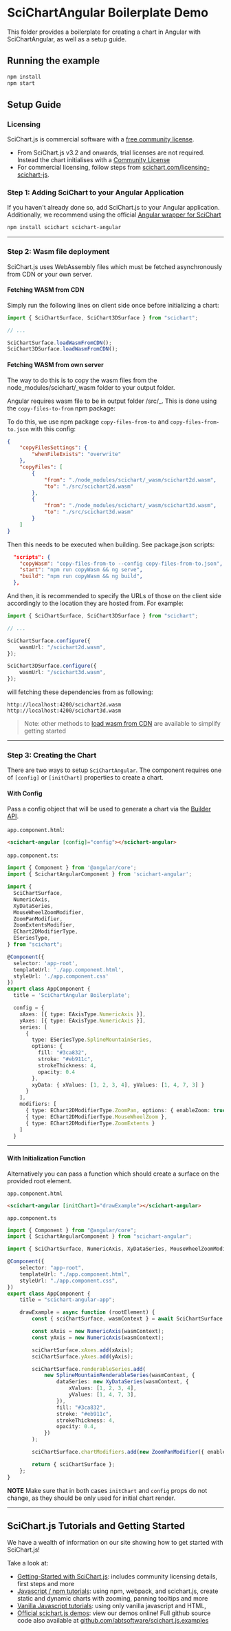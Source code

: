 # SciChartAngular Boilerplate Demo

This folder provides a boilerplate for creating a chart in Angular with SciChartAngular,
as well as a setup guide.

## Running the example

```bash
npm install
npm start
```

## Setup Guide

### Licensing

SciChart.js is commercial software with a [free community license](https://scichart.com/community-licensing).

-   From SciChart.js v3.2 and onwards, trial licenses are not required. Instead the chart initialises with a [Community License](https://scichart.com/community-licensing)
-   For commercial licensing, follow steps from [scichart.com/licensing-scichart-js](https://scichart.com/licensing-scichart-js).

### Step 1: Adding SciChart to your Angular Application

If you haven't already done so, add SciChart.js to your Angular application.
Additionally, we recommend using the official [Angular wrapper for SciChart](https://www.npmjs.com/package/scichart-angular)

```bash
npm install scichart scichart-angular
```

---

### Step 2: Wasm file deployment

SciChart.js uses WebAssembly files which must be fetched asynchronously from CDN or your own server.

#### Fetching WASM from CDN

Simply run the following lines on client side once before initializing a chart:

```ts
import { SciChartSurface, SciChart3DSurface } from "scichart";

// ...

SciChartSurface.loadWasmFromCDN();
SciChart3DSurface.loadWasmFromCDN();
```

#### Fetching WASM from own server

The way to do this is to copy the wasm files from the node_modules/scichart/\_wasm folder to your output folder.

Angular requires wasm file to be in output folder /src/_. This is done using the `copy-files-to-from` npm package:

To do this, we use npm package `copy-files-from-to` and `copy-files-from-to.json` with this config:

```json
{
    "copyFilesSettings": {
        "whenFileExists": "overwrite"
    },
    "copyFiles": [
        {
            "from": "./node_modules/scichart/_wasm/scichart2d.wasm",
            "to": "./src/scichart2d.wasm"
        },
        {
            "from": "./node_modules/scichart/_wasm/scichart3d.wasm",
            "to": "./src/scichart3d.wasm"
        }
    ]
}
```

Then this needs to be executed when building. See package.json scripts:

```json
  "scripts": {
    "copyWasm": "copy-files-from-to --config copy-files-from-to.json",
    "start": "npm run copyWasm && ng serve",
    "build": "npm run copyWasm && ng build",
  },
```

And then, it is recommended to specify the URLs of those on the client side accordingly to the location they are hosted from.
For example:

```ts
import { SciChartSurface, SciChart3DSurface } from "scichart";

// ...

SciChartSurface.configure({
    wasmUrl: "/scichart2d.wasm",
});

SciChart3DSurface.configure({
    wasmUrl: "/scichart3d.wasm",
});
```

will fetching these dependencies from as following:

```
http://localhost:4200/scichart2d.wasm
http://localhost:4200/scichart3d.wasm
```

> Note: other methods to [load wasm from CDN](https://www.scichart.com/documentation/js/current/webframe.html#Deploying%20Wasm%20or%20WebAssembly%20and%20Data%20Files%20with%20your%20app.html) are available to simplify getting started

---

### Step 3: Creating the Chart

There are two ways to setup `SciChartAngular`.
The component requires one of `[config]` or `[initChart]` properties to create a chart.

#### With Config

Pass a config object that will be used to generate a chart via the [Builder API](https://www.scichart.com/documentation/js/current/Intro%20to%20the%20Builder%20API.html).

`app.component.html`:

```html
<scichart-angular [config]="config"></scichart-angular>
```

`app.component.ts`:

```ts
import { Component } from '@angular/core';
import { ScichartAngularComponent } from 'scichart-angular';

import {
  SciChartSurface,
  NumericAxis,
  XyDataSeries,
  MouseWheelZoomModifier,
  ZoomPanModifier,
  ZoomExtentsModifier,
  EChart2DModifierType,
  ESeriesType,
} from "scichart";

@Component({
  selector: 'app-root',
  templateUrl: './app.component.html',
  styleUrl: './app.component.css'
})
export class AppComponent {
  title = 'SciChartAngular Boilerplate';

  config = {
    xAxes: [{ type: EAxisType.NumericAxis }],
    yAxes: [{ type: EAxisType.NumericAxis }],
    series: [
      {
        type: ESeriesType.SplineMountainSeries,
        options: {
          fill: "#3ca832",
          stroke: "#eb911c",
          strokeThickness: 4,
          opacity: 0.4
        },
        xyData: { xValues: [1, 2, 3, 4], yValues: [1, 4, 7, 3] }
      }
    ],
    modifiers: [
      { type: EChart2DModifierType.ZoomPan, options: { enableZoom: true } },
      { type: EChart2DModifierType.MouseWheelZoom },
      { type: EChart2DModifierType.ZoomExtents }
    ]
  }

```

---

#### With Initialization Function

Alternatively you can pass a function which should create a surface on the provided root element.

`app.component.html`

```html
<scichart-angular [initChart]="drawExample"></scichart-angular>
```

`app.component.ts`

```typescript
import { Component } from "@angular/core";
import { ScichartAngularComponent } from "scichart-angular";

import { SciChartSurface, NumericAxis, XyDataSeries, MouseWheelZoomModifier, ZoomPanModifier, ZoomExtentsModifier } from "scichart";

@Component({
    selector: "app-root",
    templateUrl: "./app.component.html",
    styleUrl: "./app.component.css",
})
export class AppComponent {
    title = "scichart-angular-app";

    drawExample = async function (rootElement) {
        const { sciChartSurface, wasmContext } = await SciChartSurface.create(rootElement);

        const xAxis = new NumericAxis(wasmContext);
        const yAxis = new NumericAxis(wasmContext);

        sciChartSurface.xAxes.add(xAxis);
        sciChartSurface.yAxes.add(yAxis);

        sciChartSurface.renderableSeries.add(
            new SplineMountainRenderableSeries(wasmContext, {
                dataSeries: new XyDataSeries(wasmContext, {
                    xValues: [1, 2, 3, 4],
                    yValues: [1, 4, 7, 3],
                }),
                fill: "#3ca832",
                stroke: "#eb911c",
                strokeThickness: 4,
                opacity: 0.4,
            })
        );

        sciChartSurface.chartModifiers.add(new ZoomPanModifier({ enableZoom: true }), new MouseWheelZoomModifier(), new ZoomExtentsModifier());

        return { sciChartSurface };
    };
}
```

**NOTE** Make sure that in both cases `initChart` and `config` props do not change, as they should be only used for initial chart render.

---

## SciChart.js Tutorials and Getting Started

We have a wealth of information on our site showing how to get started with SciChart.js!

Take a look at:

-   [Getting-Started with SciChart.js](https://www.scichart.com/getting-started-scichart-js): includes community licensing details, first steps and more
-   [Javascript / npm tutorials](https://www.scichart.com/documentation/js/current/Tutorial%2002%20-%20Adding%20Series%20and%20Data.html): using npm, webpack, and scichart.js, create static and dynamic charts with zooming, panning tooltips and more
-   [Vanilla Javascript tutorials](https://www.scichart.com/documentation/js/current/Tutorial%2001%20-%20Including%20SciChart.js%20in%20an%20HTML%20Page.html): using only vanilla javascript and HTML,
-   [Official scichart.js demos](https://demo.scichart.com): view our demos online! Full github source code also available at [github.com/abtsoftware/scichart.js.examples](https://github.com/abtsoftware/scichart.js.examples)
